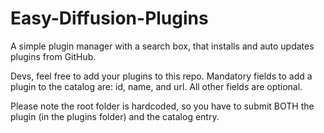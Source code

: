 # Easy-Diffusion-Plugins
A simple plugin manager with a search box, that installs and auto updates plugins from GitHub.

Devs, feel free to add your plugins to this repo. Mandatory fields to add a plugin to the catalog are: id, name, and url. All other fields are optional.

Please note the root folder is hardcoded, so you have to submit BOTH the plugin (in the plugins folder) and the catalog entry.

